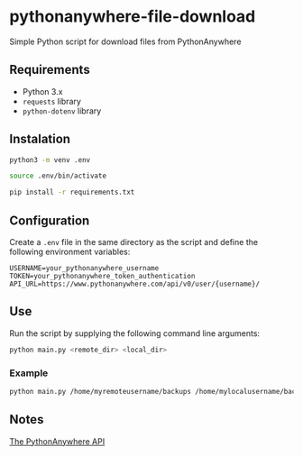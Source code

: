 # pythonanywhere-file-download
Simple Python script for download files from PythonAnywhere

## Requirements

- Python 3.x
- `requests` library
- `python-dotenv` library

## Instalation

```.sh
python3 -m venv .env
```
```.sh
source .env/bin/activate
```
```.sh
pip install -r requirements.txt
```

## Configuration

Create a `.env` file in the same directory as the script and define the following environment variables:

```.env
USERNAME=your_pythonanywhere_username
TOKEN=your_pythonanywhere_token_authentication
API_URL=https://www.pythonanywhere.com/api/v0/user/{username}/
```

## Use

Run the script by supplying the following command line arguments:

```.sh
python main.py <remote_dir> <local_dir>
```

### Example

```.sh
python main.py /home/myremoteusername/backups /home/mylocalusername/backups
```

## Notes

[The PythonAnywhere API](https://help.pythonanywhere.com/pages/API)



